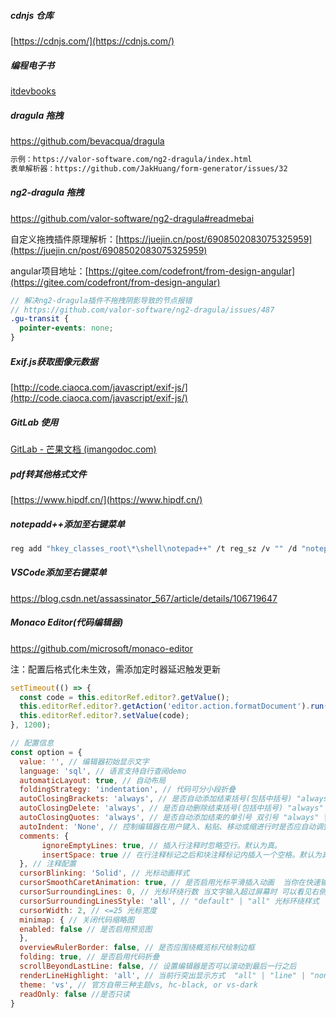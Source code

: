##### cdnjs 仓库

[https://cdnjs.com/](https://cdnjs.com/)

##### 编程电子书

[itdevbooks](https://github.com/itdevbooks/pdf)

##### dragula 拖拽

https://github.com/bevacqua/dragula

```html
示例：https://valor-software.com/ng2-dragula/index.html
表单解析器：https://github.com/JakHuang/form-generator/issues/32
```

##### ng2-dragula 拖拽

https://github.com/valor-software/ng2-dragula#readmebai

自定义拖拽插件原理解析：[https://juejin.cn/post/6908502083075325959](https://juejin.cn/post/6908502083075325959)

angular项目地址：[https://gitee.com/codefront/from-design-angular](https://gitee.com/codefront/from-design-angular)

```scss
// 解决ng2-dragula插件不拖拽阴影导致的节点报错
// https://github.com/valor-software/ng2-dragula/issues/487
.gu-transit {
  pointer-events: none;
}
```

##### Exif.js获取图像元数据

[http://code.ciaoca.com/javascript/exif-js/](http://code.ciaoca.com/javascript/exif-js/)

##### GitLab 使用

[GitLab - 芒果文档 (imangodoc.com)](https://www.imangodoc.com/27895.html)

##### pdf转其他格式文件

[https://www.hipdf.cn/](https://www.hipdf.cn/)

##### notepadd++添加至右键菜单

```bash
reg add "hkey_classes_root\*\shell\notepad++" /t reg_sz /v "" /d "notepad++ 编辑" /f
```

##### VSCode添加至右键菜单

https://blog.csdn.net/assassinator_567/article/details/106719647

##### Monaco Editor(代码编辑器)

https://github.com/microsoft/monaco-editor

注：配置后格式化未生效，需添加定时器延迟触发更新

```typescript
setTimeout(() => {
  const code = this.editorRef.editor?.getValue();
  this.editorRef.editor?.getAction('editor.action.formatDocument').run();
  this.editorRef.editor?.setValue(code);
}, 1200);
```

```javascript
// 配置信息
const option = {
  value: '', // 编辑器初始显示文字
  language: 'sql', // 语言支持自行查阅demo
  automaticLayout: true, // 自动布局
  foldingStrategy: 'indentation', // 代码可分小段折叠
  autoClosingBrackets: 'always', // 是否自动添加结束括号(包括中括号) "always" | "languageDefined" | "beforeWhitespace" | "never"
  autoClosingDelete: 'always', // 是否自动删除结束括号(包括中括号) "always" | "never" | "auto"
  autoClosingQuotes: 'always', // 是否自动添加结束的单引号 双引号 "always" | "languageDefined" | "beforeWhitespace" | "never"
  autoIndent: 'None', // 控制编辑器在用户键入、粘贴、移动或缩进行时是否应自动调整缩进
  comments: {
       ignoreEmptyLines: true, // 插入行注释时忽略空行。默认为真。
       insertSpace: true // 在行注释标记之后和块注释标记内插入一个空格。默认为真。
  }, // 注释配置
  cursorBlinking: 'Solid', // 光标动画样式
  cursorSmoothCaretAnimation: true, // 是否启用光标平滑插入动画  当你在快速输入文字的时候 光标是直接平滑的移动还是直接"闪现"到当前文字所处位置
  cursorSurroundingLines: 0, // 光标环绕行数 当文字输入超过屏幕时 可以看见右侧滚动条中光标所处位置是在滚动条中间还是顶部还是底部 即光标环绕行数 环绕行数越大 光标在滚动条中位置越居中
  cursorSurroundingLinesStyle: 'all', // "default" | "all" 光标环绕样式
  cursorWidth: 2, // <=25 光标宽度
  minimap: { // 关闭代码缩略图
  enabled: false // 是否启用预览图
  },
  overviewRulerBorder: false, // 是否应围绕概览标尺绘制边框
  folding: true, // 是否启用代码折叠
  scrollBeyondLastLine: false, // 设置编辑器是否可以滚动到最后一行之后
  renderLineHighlight: 'all', // 当前行突出显示方式  "all" | "line" | "none" | "gutter"
  theme: 'vs', // 官方自带三种主题vs, hc-black, or vs-dark
  readOnly: false //是否只读
}
```

##### 